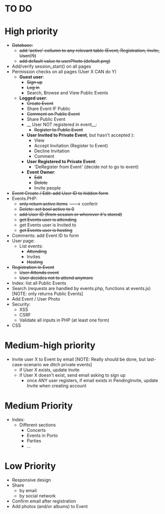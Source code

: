 TO DO
=========
# High priority
* ~~Database:~~
	* ~~add 'active' collumn to any relevant table (Event, Registration, Invite, User(?))~~
	* ~~add default value to userPhoto (default.png)~~
* Add/verify session_start() on all pages 
* Permission checks on all pages (User X CAN do Y)
	* __Guest user__:
		* ~~Sign up~~
		* ~~Log in~~
		* Search, Browse and View Public Events
	* __Logged user__:
		* ~~Create Event~~
		* Share Event IF Public
		* ~~Comment on Public Event~~
		* Share Public Event
		* __ User NOT registered in event__:
			* ~~Register to Public Event~~
		* __User Invited to Private Event__, but hasn't accepted ):
			* View
			* Accept Invitation (Register to Event)
			* Decline Invitation
			* Comment
		* __User Registered to Private Event__:
			* 'DeRegister from Event' (decide not to go to event)
		* __Event Owner__:
			* ~~Edit~~
			* ~~Delete~~
			* Invite people
* ~~Event Create / Edit: add User ID to hidden form~~
* Events.PHP:
	* ~~only return active items~~ ---> conferir
	* ~~Delete: set bool active to 0~~
	* ~~add User ID (from session or wherever it's stored)~~
	* ~~get Events user is attending~~
	* get Events user is Invited to 
	* ~~get Events user is hosting~~
* Comments: add Event ID to form
* User page:
	* List events:
		* ~~Attending~~
		* Invites
		* ~~Hosting~~
* ~~Registration in Event~~
	* ~~User Attends event~~
	* ~~User decides not to attend anymore~~
* Index: list all Public Events
* Search (requests are handled by events.php, functions at events.js) [NOTE: only returns Public Events]
* Add Event / User Photo
* Security:
	* XSS
	* CSRF
	* Validate all inputs in PHP (at least one form)
* CSS

# Medium-high priority
* Invite user X to Event by email [NOTE: Really should be done, but last-case-scenario we ditch private events]
	* if User X exists, update Invite
	* if User X doesn't exist, send email asking to sign up
		* once ANY user registers, if email exists in PendingInvite, update Invite when creating account

# Medium Priority
* Index:
	* Different sections
		* Concerts
		* Events in Porto
		* Parties
		* ...
# Low Priority
* Responsive design
* Share
	* by email
	* by social network
* Confirm email after registration
* Add photos (and/or albums) to Event
